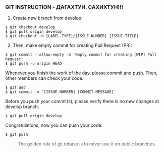 ### GIT INSTRUCTION - ДАГАХТУН, САХИХТУН!!!
1. Create new branch from develop:
```
$ git checkout develop
$ git pull origin develop
$ git checkout -b [LABEL-TYPE]/[ISSUE-NUMBER]_[ISSUE-TITLE]
```
2. Then, make empty commit for creating Pull Request (PR):
```
$ git commit --allow-empty -m 'Empty commit for creating [WIP] Pull Request'
$ git push -u origin HEAD
```

Whenever you finish the work of the day, please commit and push. Then, other members can check your code.
```
$ git add .
$ git commit -m '[ISSUE-NUMBER] [COMMIT-MESSAGE]'
```
Before you push your commit(s), please verify there is no new changes at develop branch:
```
$ git pull origin develop
```
Congratulations, now you can push your code:
```
$ git push
```


> The golden rule of git rebase is to never use it on public branches.
